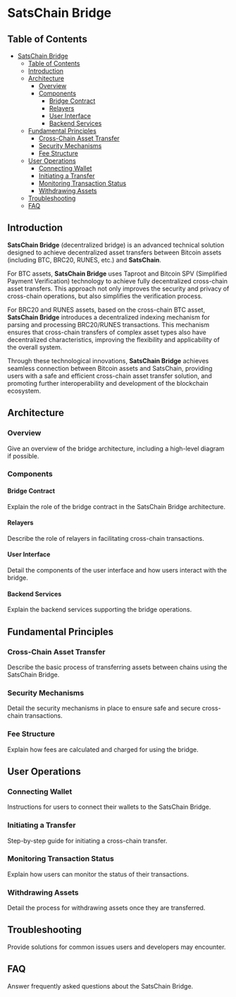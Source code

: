 # SatsChain Bridge

## Table of Contents

- [SatsChain Bridge](#satschain-bridge)
  - [Table of Contents](#table-of-contents)
  - [Introduction](#introduction)
  - [Architecture](#architecture)
    - [Overview](#overview)
    - [Components](#components)
      - [Bridge Contract](#bridge-contract)
      - [Relayers](#relayers)
      - [User Interface](#user-interface)
      - [Backend Services](#backend-services)
  - [Fundamental Principles](#fundamental-principles)
    - [Cross-Chain Asset Transfer](#cross-chain-asset-transfer)
    - [Security Mechanisms](#security-mechanisms)
    - [Fee Structure](#fee-structure)
  - [User Operations](#user-operations)
    - [Connecting Wallet](#connecting-wallet)
    - [Initiating a Transfer](#initiating-a-transfer)
    - [Monitoring Transaction Status](#monitoring-transaction-status)
    - [Withdrawing Assets](#withdrawing-assets)
  - [Troubleshooting](#troubleshooting)
  - [FAQ](#faq)

## Introduction

**SatsChain Bridge** (decentralized bridge) is an advanced technical solution designed to achieve decentralized asset transfers between Bitcoin assets (including BTC, BRC20, RUNES, etc.) and **SatsChain**.

For BTC assets, **SatsChain Bridge** uses Taproot and Bitcoin SPV (Simplified Payment Verification) technology to achieve fully decentralized cross-chain asset transfers. This approach not only improves the security and privacy of cross-chain operations, but also simplifies the verification process.

For BRC20 and RUNES assets, based on the cross-chain BTC asset, **SatsChain Bridge** introduces a decentralized indexing mechanism for parsing and processing BRC20/RUNES transactions. This mechanism ensures that cross-chain transfers of complex asset types also have decentralized characteristics, improving the flexibility and applicability of the overall system.

Through these technological innovations, **SatsChain Bridge** achieves seamless connection between Bitcoin assets and SatsChain, providing users with a safe and efficient cross-chain asset transfer solution, and promoting further interoperability and development of the blockchain ecosystem.

## Architecture

### Overview

Give an overview of the bridge architecture, including a high-level diagram if possible.

### Components

#### Bridge Contract

Explain the role of the bridge contract in the SatsChain Bridge architecture.

#### Relayers

Describe the role of relayers in facilitating cross-chain transactions.

#### User Interface

Detail the components of the user interface and how users interact with the bridge.

#### Backend Services

Explain the backend services supporting the bridge operations.

## Fundamental Principles

### Cross-Chain Asset Transfer

Describe the basic process of transferring assets between chains using the SatsChain Bridge.

### Security Mechanisms

Detail the security mechanisms in place to ensure safe and secure cross-chain transactions.

### Fee Structure

Explain how fees are calculated and charged for using the bridge.

## User Operations

### Connecting Wallet

Instructions for users to connect their wallets to the SatsChain Bridge.

### Initiating a Transfer

Step-by-step guide for initiating a cross-chain transfer.

### Monitoring Transaction Status

Explain how users can monitor the status of their transactions.

### Withdrawing Assets

Detail the process for withdrawing assets once they are transferred.

## Troubleshooting

Provide solutions for common issues users and developers may encounter.

## FAQ

Answer frequently asked questions about the SatsChain Bridge.
